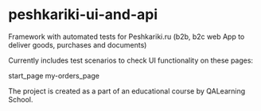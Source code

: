 # peshkariki-ui-and-api

Framework with automated tests for Peshkariki.ru (b2b, b2c web App to deliver goods, purchases and documents)

Currently includes test scenarios to check UI functionality on these pages:

start_page
my-orders_page

The project is created as a part of an educational course by QALearning School.

